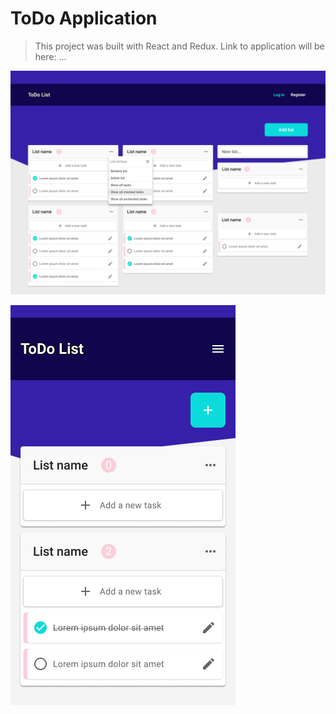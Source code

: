 # ToDo Application

> This project was built with React and Redux.
> Link to application will be here: ...

![](images/Desktop.png)

![](images/Mobile.png)
